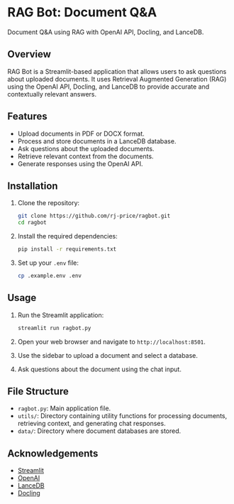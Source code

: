 # RAG Bot: Document Q&A

Document Q&A using RAG with OpenAI API, Docling, and LanceDB.

## Overview

RAG Bot is a Streamlit-based application that allows users to ask questions about uploaded documents. It uses Retrieval Augmented Generation (RAG) using the OpenAI API, Docling, and LanceDB to provide accurate and contextually relevant answers.

## Features

- Upload documents in PDF or DOCX format.
- Process and store documents in a LanceDB database.
- Ask questions about the uploaded documents.
- Retrieve relevant context from the documents.
- Generate responses using the OpenAI API.

## Installation

1. Clone the repository:
    ```bash
    git clone https://github.com/rj-price/ragbot.git
    cd ragbot
    ```

2. Install the required dependencies:
    ```bash
    pip install -r requirements.txt
    ```

3. Set up your `.env` file:
    ```bash
    cp .example.env .env
    ```

## Usage

1. Run the Streamlit application:
    ```bash
    streamlit run ragbot.py
    ```

2. Open your web browser and navigate to `http://localhost:8501`.

3. Use the sidebar to upload a document and select a database.

4. Ask questions about the document using the chat input.

## File Structure

- `ragbot.py`: Main application file.
- `utils/`: Directory containing utility functions for processing documents, retrieving context, and generating chat responses.
- `data/`: Directory where document databases are stored.

## Acknowledgements

- [Streamlit](https://streamlit.io/)
- [OpenAI](https://openai.com/)
- [LanceDB](https://lancedb.com/)
- [Docling](https://docling.com/)
